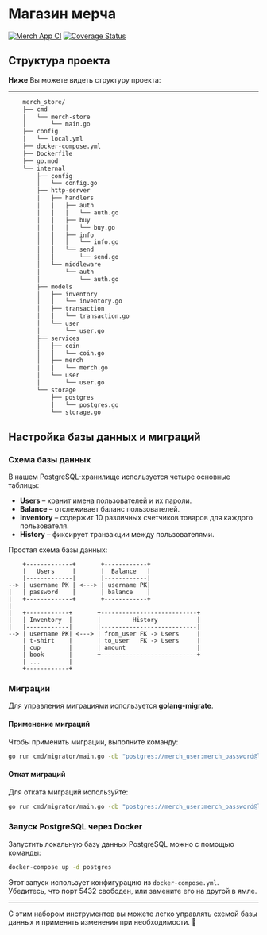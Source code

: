 # Магазин мерча


[![Merch App CI](https://github.com/justcgh9/merch_store/actions/workflows/ci.yml/badge.svg)](https://github.com/justcgh9/merch_store/actions/workflows/ci.yml) [![Coverage Status](https://coveralls.io/repos/github/justcgh9/merch_store/badge.svg)](https://coveralls.io/github/justcgh9/merch_store)
## Структура проекта

**Ниже** Вы можете видеть структуру проекта:

---

```bash
    merch_store/
    ├── cmd
    │   └── merch-store
    │       └── main.go
    ├── config
    │   └── local.yml
    ├── docker-compose.yml
    ├── Dockerfile
    ├── go.mod
    └── internal
        ├── config
        │   └── config.go
        ├── http-server
        │   ├── handlers
        │   │   ├── auth
        │   │   │   └── auth.go
        │   │   ├── buy
        │   │   │   └── buy.go
        │   │   ├── info
        │   │   │   └── info.go
        │   │   └── send
        │   │       └── send.go
        │   └── middleware
        │       └── auth
        │           └── auth.go
        ├── models
        │   ├── inventory
        │   │   └── inventory.go
        │   ├── transaction
        │   │   └── transaction.go
        │   └── user
        │       └── user.go
        ├── services
        │   ├── coin
        │   │   └── coin.go
        │   ├── merch
        │   │   └── merch.go
        │   └── user
        │       └── user.go
        └── storage
            ├── postgres
            │   └── postgres.go
            └── storage.go

```

## Настройка базы данных и миграций

### Схема базы данных

В нашем PostgreSQL-хранилище используется четыре основные таблицы:

- **Users** – хранит имена пользователей и их пароли.
- **Balance** – отслеживает баланс пользователей.
- **Inventory** – содержит 10 различных счетчиков товаров для каждого пользователя.
- **History** – фиксирует транзакции между пользователями.

Простая схема базы данных:

```
    +-------------+       +------------+ 
    |   Users     |       |  Balance   |
    |-------------|       |------------|
--> | username PK | <---> | username PK|
|   | password    |       | balance    |
|   +-------------+       +------------+
|
|   +------------+       +---------------------------+
|   | Inventory  |       |         History           |
|   |------------|       |---------------------------|
--> | username PK| <---> | from_user FK -> Users     |
    | t-shirt    |       | to_user   FK -> Users     |
    | cup        |       | amount                    |
    | book       |       +---------------------------+
    | ...        |
    +------------+
```

### Миграции

Для управления миграциями используется **golang-migrate**.

#### Применение миграций

Чтобы применить миграции, выполните команду:

```sh
go run cmd/migrator/main.go -db "postgres://merch_user:merch_password@localhost:5432/merch_db?sslmode=disable" -path "./migrations" -action up
```

#### Откат миграций

Для отката миграций используйте:

```sh
go run cmd/migrator/main.go -db "postgres://merch_user:merch_password@localhost:5432/merch_db?sslmode=disable" -path "./migrations" -action down
```

### Запуск PostgreSQL через Docker

Запустить локальную базу данных PostgreSQL можно с помощью команды:

```sh
docker-compose up -d postgres
```

Этот запуск использует конфигурацию из `docker-compose.yml`. Убедитесь, что порт 5432 свободен, или замените его на другой в ямле.

---

С этим набором инструментов вы можете легко управлять схемой базы данных и применять изменения при необходимости. 🚀


